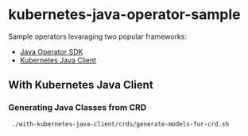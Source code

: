 # kubernetes-java-operator-sample

Sample operators levaraging two popular frameworks:
- [Java Operator SDK](https://github.com/java-operator-sdk/java-operator-sdk)
- [Kubernetes Java Client](https://github.com/kubernetes-client/java)

## With Kubernetes Java Client

### Generating Java Classes from CRD

```bash
 ./with-kubernetes-java-client/crds/generate-models-for-crd.sh
```
